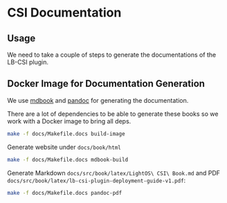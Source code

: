 # CSI Documentation

## Usage

We need to take a couple of steps to generate the documentations of the LB-CSI plugin.

## Docker Image for Documentation Generation

We use [mdbook](https://github.com/rust-lang/mdBook) and [pandoc](https://pandoc.org/) for generating the documentation.

There are a lot of dependencies to be able to generate these books so we work with a Docker image to bring all deps.

```bash
make -f docs/Makefile.docs build-image
```

Generate website under `docs/book/html`

```bash
make -f docs/Makefile.docs mdbook-build
```

Generate Markdown `docs/src/book/latex/LightOS\ CSI\ Book.md` and PDF `docs/src/book/latex/lb-csi-plugin-deployment-guide-v1.pdf`:

```bash
make -f docs/Makefile.docs pandoc-pdf
```
